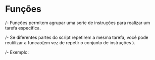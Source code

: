 # Funções

/- Funções permitem agrupar uma serie de instruções para realizar um tarefa especifica.

/- Se diferentes partes do script repetirem a mesma tarefa, você pode reutilizar a funcao(em vez de repetir o conjunto de instruções ).

/- Exemplo:
